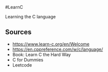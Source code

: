 #LearnC

Learning the C language

## Sources
* https://www.learn-c.org/en/Welcome
* https://en.cppreference.com/w/c/language/
* Book: Learn C the Hard Way
* C for Dummies
* Leetcode
